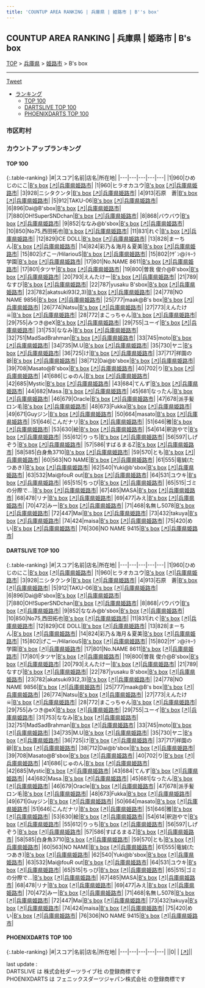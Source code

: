```yaml
---
title: 'COUNTUP AREA RANKING | 兵庫県 | 姫路市 | B''s box'
---
```

## COUNTUP AREA RANKING | 兵庫県 | 姫路市 | B's box

[TOP](/darts/rank/) > [兵庫県](/darts/rank/兵庫県/) > [姫路市](/darts/rank/兵庫県/姫路市/) > B's box

___

<a href="https://twitter.com/share?ref_src=twsrc%5Etfw" data-text="COUNTUP AREA RANKING | 兵庫県姫路市B's box" class="twitter-share-button" data-hashtags="DARTSLIVE,PHOENIXDARTS,darts,ダーツ" data-show-count="false">Tweet</a>

* [ランキング](#カウントアップランキング)
    * [TOP 100](#top-100)
    * [DARTSLIVE TOP 100](#dartslive-top-100)
    * [PHOENIXDARTS TOP 100](#phoenixdarts-top-100)

### 市区町村

<ul>

</ul>

### カウントアップランキング

#### TOP 100



{:.table-ranking}
|#|スコア|名前|店名|所在地|
|---|---|---|---|---|
|1|960|<span class="rank-name-dl">ひめじのにこ</span>|<a href="/darts/rank/shops/573b15bb5d81a547fec1ae84bb28bd87.html">B's box</a> <a href="https://search.dartslive.com/jp/shop/573b15bb5d81a547fec1ae84bb28bd87">[↗]</a>|<a href="/darts/rank/兵庫県/姫路市">兵庫県姫路市</a>|
|1|960|<span class="rank-name-dl">ヒラオカユウ</span>|<a href="/darts/rank/shops/573b15bb5d81a547fec1ae84bb28bd87.html">B's box</a> <a href="https://search.dartslive.com/jp/shop/573b15bb5d81a547fec1ae84bb28bd87">[↗]</a>|<a href="/darts/rank/兵庫県/姫路市">兵庫県姫路市</a>|
|3|928|<span class="rank-name-dl">ニシタクンタ</span>|<a href="/darts/rank/shops/573b15bb5d81a547fec1ae84bb28bd87.html">B's box</a> <a href="https://search.dartslive.com/jp/shop/573b15bb5d81a547fec1ae84bb28bd87">[↗]</a>|<a href="/darts/rank/兵庫県/姫路市">兵庫県姫路市</a>|
|4|913|<span class="rank-name-dl">石原　蒼</span>|<a href="/darts/rank/shops/573b15bb5d81a547fec1ae84bb28bd87.html">B's box</a> <a href="https://search.dartslive.com/jp/shop/573b15bb5d81a547fec1ae84bb28bd87">[↗]</a>|<a href="/darts/rank/兵庫県/姫路市">兵庫県姫路市</a>|
|5|912|<span class="rank-name-dl">TAKU-06</span>|<a href="/darts/rank/shops/573b15bb5d81a547fec1ae84bb28bd87.html">B's box</a> <a href="https://search.dartslive.com/jp/shop/573b15bb5d81a547fec1ae84bb28bd87">[↗]</a>|<a href="/darts/rank/兵庫県/姫路市">兵庫県姫路市</a>|
|6|896|<span class="rank-name-dl">Dai@B&#x27;sbox</span>|<a href="/darts/rank/shops/573b15bb5d81a547fec1ae84bb28bd87.html">B's box</a> <a href="https://search.dartslive.com/jp/shop/573b15bb5d81a547fec1ae84bb28bd87">[↗]</a>|<a href="/darts/rank/兵庫県/姫路市">兵庫県姫路市</a>|
|7|880|<span class="rank-name-dl">OH!SuperSNDchan</span>|<a href="/darts/rank/shops/573b15bb5d81a547fec1ae84bb28bd87.html">B's box</a> <a href="https://search.dartslive.com/jp/shop/573b15bb5d81a547fec1ae84bb28bd87">[↗]</a>|<a href="/darts/rank/兵庫県/姫路市">兵庫県姫路市</a>|
|8|868|<span class="rank-name-dl">バウバウ</span>|<a href="/darts/rank/shops/573b15bb5d81a547fec1ae84bb28bd87.html">B's box</a> <a href="https://search.dartslive.com/jp/shop/573b15bb5d81a547fec1ae84bb28bd87">[↗]</a>|<a href="/darts/rank/兵庫県/姫路市">兵庫県姫路市</a>|
|9|852|<span class="rank-name-dl">ななみ@b&#x27;sbox</span>|<a href="/darts/rank/shops/573b15bb5d81a547fec1ae84bb28bd87.html">B's box</a> <a href="https://search.dartslive.com/jp/shop/573b15bb5d81a547fec1ae84bb28bd87">[↗]</a>|<a href="/darts/rank/兵庫県/姫路市">兵庫県姫路市</a>|
|10|850|<span class="rank-name-dl">No75,西田拓也</span>|<a href="/darts/rank/shops/573b15bb5d81a547fec1ae84bb28bd87.html">B's box</a> <a href="https://search.dartslive.com/jp/shop/573b15bb5d81a547fec1ae84bb28bd87">[↗]</a>|<a href="/darts/rank/兵庫県/姫路市">兵庫県姫路市</a>|
|11|831|<span class="rank-name-dl">れぐ</span>|<a href="/darts/rank/shops/573b15bb5d81a547fec1ae84bb28bd87.html">B's box</a> <a href="https://search.dartslive.com/jp/shop/573b15bb5d81a547fec1ae84bb28bd87">[↗]</a>|<a href="/darts/rank/兵庫県/姫路市">兵庫県姫路市</a>|
|12|829|<span class="rank-name-dl">ICE DOLL</span>|<a href="/darts/rank/shops/573b15bb5d81a547fec1ae84bb28bd87.html">B's box</a> <a href="https://search.dartslive.com/jp/shop/573b15bb5d81a547fec1ae84bb28bd87">[↗]</a>|<a href="/darts/rank/兵庫県/姫路市">兵庫県姫路市</a>|
|13|828|<span class="rank-name-dl">まーちん</span>|<a href="/darts/rank/shops/573b15bb5d81a547fec1ae84bb28bd87.html">B's box</a> <a href="https://search.dartslive.com/jp/shop/573b15bb5d81a547fec1ae84bb28bd87">[↗]</a>|<a href="/darts/rank/兵庫県/姫路市">兵庫県姫路市</a>|
|14|824|<span class="rank-name-dl">彩乃＆海月＆夏美</span>|<a href="/darts/rank/shops/573b15bb5d81a547fec1ae84bb28bd87.html">B's box</a> <a href="https://search.dartslive.com/jp/shop/573b15bb5d81a547fec1ae84bb28bd87">[↗]</a>|<a href="/darts/rank/兵庫県/姫路市">兵庫県姫路市</a>|
|15|802|<span class="rank-name-dl">げこー/HilariouS</span>|<a href="/darts/rank/shops/573b15bb5d81a547fec1ae84bb28bd87.html">B's box</a> <a href="https://search.dartslive.com/jp/shop/573b15bb5d81a547fec1ae84bb28bd87">[↗]</a>|<a href="/darts/rank/兵庫県/姫路市">兵庫県姫路市</a>|
|15|802|<span class="rank-name-dl">ｸｻﾞﾝ@ﾃｷｰﾗ学園</span>|<a href="/darts/rank/shops/573b15bb5d81a547fec1ae84bb28bd87.html">B's box</a> <a href="https://search.dartslive.com/jp/shop/573b15bb5d81a547fec1ae84bb28bd87">[↗]</a>|<a href="/darts/rank/兵庫県/姫路市">兵庫県姫路市</a>|
|17|801|<span class="rank-name-dl">No.NAME 8611</span>|<a href="/darts/rank/shops/573b15bb5d81a547fec1ae84bb28bd87.html">B's box</a> <a href="https://search.dartslive.com/jp/shop/573b15bb5d81a547fec1ae84bb28bd87">[↗]</a>|<a href="/darts/rank/兵庫県/姫路市">兵庫県姫路市</a>|
|17|801|<span class="rank-name-dl">タツヤ</span>|<a href="/darts/rank/shops/573b15bb5d81a547fec1ae84bb28bd87.html">B's box</a> <a href="https://search.dartslive.com/jp/shop/573b15bb5d81a547fec1ae84bb28bd87">[↗]</a>|<a href="/darts/rank/兵庫県/姫路市">兵庫県姫路市</a>|
|19|800|<span class="rank-name-dl">曽我 俊介@B&#x27;sbox</span>|<a href="/darts/rank/shops/573b15bb5d81a547fec1ae84bb28bd87.html">B's box</a> <a href="https://search.dartslive.com/jp/shop/573b15bb5d81a547fec1ae84bb28bd87">[↗]</a>|<a href="/darts/rank/兵庫県/姫路市">兵庫県姫路市</a>|
|20|793|<span class="rank-name-dl">えんたけー</span>|<a href="/darts/rank/shops/573b15bb5d81a547fec1ae84bb28bd87.html">B's box</a> <a href="https://search.dartslive.com/jp/shop/573b15bb5d81a547fec1ae84bb28bd87">[↗]</a>|<a href="/darts/rank/兵庫県/姫路市">兵庫県姫路市</a>|
|21|789|<span class="rank-name-dl">なすび</span>|<a href="/darts/rank/shops/573b15bb5d81a547fec1ae84bb28bd87.html">B's box</a> <a href="https://search.dartslive.com/jp/shop/573b15bb5d81a547fec1ae84bb28bd87">[↗]</a>|<a href="/darts/rank/兵庫県/姫路市">兵庫県姫路市</a>|
|22|787|<span class="rank-name-dl">yusaku B&#x27;sbox</span>|<a href="/darts/rank/shops/573b15bb5d81a547fec1ae84bb28bd87.html">B's box</a> <a href="https://search.dartslive.com/jp/shop/573b15bb5d81a547fec1ae84bb28bd87">[↗]</a>|<a href="/darts/rank/兵庫県/姫路市">兵庫県姫路市</a>|
|23|782|<span class="rank-name-dl">akatsuki93(2,3)</span>|<a href="/darts/rank/shops/573b15bb5d81a547fec1ae84bb28bd87.html">B's box</a> <a href="https://search.dartslive.com/jp/shop/573b15bb5d81a547fec1ae84bb28bd87">[↗]</a>|<a href="/darts/rank/兵庫県/姫路市">兵庫県姫路市</a>|
|24|778|<span class="rank-name-dl">NO NAME 9856</span>|<a href="/darts/rank/shops/573b15bb5d81a547fec1ae84bb28bd87.html">B's box</a> <a href="https://search.dartslive.com/jp/shop/573b15bb5d81a547fec1ae84bb28bd87">[↗]</a>|<a href="/darts/rank/兵庫県/姫路市">兵庫県姫路市</a>|
|25|777|<span class="rank-name-dl">maak@B&#x27;s box</span>|<a href="/darts/rank/shops/573b15bb5d81a547fec1ae84bb28bd87.html">B's box</a> <a href="https://search.dartslive.com/jp/shop/573b15bb5d81a547fec1ae84bb28bd87">[↗]</a>|<a href="/darts/rank/兵庫県/姫路市">兵庫県姫路市</a>|
|26|774|<span class="rank-name-dl">Natsu</span>|<a href="/darts/rank/shops/573b15bb5d81a547fec1ae84bb28bd87.html">B's box</a> <a href="https://search.dartslive.com/jp/shop/573b15bb5d81a547fec1ae84bb28bd87">[↗]</a>|<a href="/darts/rank/兵庫県/姫路市">兵庫県姫路市</a>|
|27|773|<span class="rank-name-dl">えんたけ☠</span>|<a href="/darts/rank/shops/573b15bb5d81a547fec1ae84bb28bd87.html">B's box</a> <a href="https://search.dartslive.com/jp/shop/573b15bb5d81a547fec1ae84bb28bd87">[↗]</a>|<a href="/darts/rank/兵庫県/姫路市">兵庫県姫路市</a>|
|28|772|<span class="rank-name-dl">まこっちゃん</span>|<a href="/darts/rank/shops/573b15bb5d81a547fec1ae84bb28bd87.html">B's box</a> <a href="https://search.dartslive.com/jp/shop/573b15bb5d81a547fec1ae84bb28bd87">[↗]</a>|<a href="/darts/rank/兵庫県/姫路市">兵庫県姫路市</a>|
|29|755|<span class="rank-name-dl">みつき@eX</span>|<a href="/darts/rank/shops/573b15bb5d81a547fec1ae84bb28bd87.html">B's box</a> <a href="https://search.dartslive.com/jp/shop/573b15bb5d81a547fec1ae84bb28bd87">[↗]</a>|<a href="/darts/rank/兵庫県/姫路市">兵庫県姫路市</a>|
|29|755|<span class="rank-name-dl">ユーイ</span>|<a href="/darts/rank/shops/573b15bb5d81a547fec1ae84bb28bd87.html">B's box</a> <a href="https://search.dartslive.com/jp/shop/573b15bb5d81a547fec1ae84bb28bd87">[↗]</a>|<a href="/darts/rank/兵庫県/姫路市">兵庫県姫路市</a>|
|31|753|<span class="rank-name-dl">ななみ</span>|<a href="/darts/rank/shops/573b15bb5d81a547fec1ae84bb28bd87.html">B's box</a> <a href="https://search.dartslive.com/jp/shop/573b15bb5d81a547fec1ae84bb28bd87">[↗]</a>|<a href="/darts/rank/兵庫県/姫路市">兵庫県姫路市</a>|
|32|751|<span class="rank-name-dl">MadSadBrahman</span>|<a href="/darts/rank/shops/573b15bb5d81a547fec1ae84bb28bd87.html">B's box</a> <a href="https://search.dartslive.com/jp/shop/573b15bb5d81a547fec1ae84bb28bd87">[↗]</a>|<a href="/darts/rank/兵庫県/姫路市">兵庫県姫路市</a>|
|33|745|<span class="rank-name-dl">moto</span>|<a href="/darts/rank/shops/573b15bb5d81a547fec1ae84bb28bd87.html">B's box</a> <a href="https://search.dartslive.com/jp/shop/573b15bb5d81a547fec1ae84bb28bd87">[↗]</a>|<a href="/darts/rank/兵庫県/姫路市">兵庫県姫路市</a>|
|34|735|<span class="rank-name-dl">M.U</span>|<a href="/darts/rank/shops/573b15bb5d81a547fec1ae84bb28bd87.html">B's box</a> <a href="https://search.dartslive.com/jp/shop/573b15bb5d81a547fec1ae84bb28bd87">[↗]</a>|<a href="/darts/rank/兵庫県/姫路市">兵庫県姫路市</a>|
|35|730|<span class="rank-name-dl">ヤニ</span>|<a href="/darts/rank/shops/573b15bb5d81a547fec1ae84bb28bd87.html">B's box</a> <a href="https://search.dartslive.com/jp/shop/573b15bb5d81a547fec1ae84bb28bd87">[↗]</a>|<a href="/darts/rank/兵庫県/姫路市">兵庫県姫路市</a>|
|36|725|<span class="rank-name-dl">け</span>|<a href="/darts/rank/shops/573b15bb5d81a547fec1ae84bb28bd87.html">B's box</a> <a href="https://search.dartslive.com/jp/shop/573b15bb5d81a547fec1ae84bb28bd87">[↗]</a>|<a href="/darts/rank/兵庫県/姫路市">兵庫県姫路市</a>|
|37|717|<span class="rank-name-dl">祥園の爺</span>|<a href="/darts/rank/shops/573b15bb5d81a547fec1ae84bb28bd87.html">B's box</a> <a href="https://search.dartslive.com/jp/shop/573b15bb5d81a547fec1ae84bb28bd87">[↗]</a>|<a href="/darts/rank/兵庫県/姫路市">兵庫県姫路市</a>|
|38|712|<span class="rank-name-dl">Dai@b&#x27;sbox</span>|<a href="/darts/rank/shops/573b15bb5d81a547fec1ae84bb28bd87.html">B's box</a> <a href="https://search.dartslive.com/jp/shop/573b15bb5d81a547fec1ae84bb28bd87">[↗]</a>|<a href="/darts/rank/兵庫県/姫路市">兵庫県姫路市</a>|
|39|708|<span class="rank-name-dl">Masato@B&#x27;sbox</span>|<a href="/darts/rank/shops/573b15bb5d81a547fec1ae84bb28bd87.html">B's box</a> <a href="https://search.dartslive.com/jp/shop/573b15bb5d81a547fec1ae84bb28bd87">[↗]</a>|<a href="/darts/rank/兵庫県/姫路市">兵庫県姫路市</a>|
|40|702|<span class="rank-name-dl">り</span>|<a href="/darts/rank/shops/573b15bb5d81a547fec1ae84bb28bd87.html">B's box</a> <a href="https://search.dartslive.com/jp/shop/573b15bb5d81a547fec1ae84bb28bd87">[↗]</a>|<a href="/darts/rank/兵庫県/姫路市">兵庫県姫路市</a>|
|41|686|<span class="rank-name-dl">じゅのん</span>|<a href="/darts/rank/shops/573b15bb5d81a547fec1ae84bb28bd87.html">B's box</a> <a href="https://search.dartslive.com/jp/shop/573b15bb5d81a547fec1ae84bb28bd87">[↗]</a>|<a href="/darts/rank/兵庫県/姫路市">兵庫県姫路市</a>|
|42|685|<span class="rank-name-dl">Mystic</span>|<a href="/darts/rank/shops/573b15bb5d81a547fec1ae84bb28bd87.html">B's box</a> <a href="https://search.dartslive.com/jp/shop/573b15bb5d81a547fec1ae84bb28bd87">[↗]</a>|<a href="/darts/rank/兵庫県/姫路市">兵庫県姫路市</a>|
|43|684|<span class="rank-name-dl">てんず</span>|<a href="/darts/rank/shops/573b15bb5d81a547fec1ae84bb28bd87.html">B's box</a> <a href="https://search.dartslive.com/jp/shop/573b15bb5d81a547fec1ae84bb28bd87">[↗]</a>|<a href="/darts/rank/兵庫県/姫路市">兵庫県姫路市</a>|
|44|682|<span class="rank-name-dl">Masa.</span>|<a href="/darts/rank/shops/573b15bb5d81a547fec1ae84bb28bd87.html">B's box</a> <a href="https://search.dartslive.com/jp/shop/573b15bb5d81a547fec1ae84bb28bd87">[↗]</a>|<a href="/darts/rank/兵庫県/姫路市">兵庫県姫路市</a>|
|45|681|<span class="rank-name-dl">なったん</span>|<a href="/darts/rank/shops/573b15bb5d81a547fec1ae84bb28bd87.html">B's box</a> <a href="https://search.dartslive.com/jp/shop/573b15bb5d81a547fec1ae84bb28bd87">[↗]</a>|<a href="/darts/rank/兵庫県/姫路市">兵庫県姫路市</a>|
|46|679|<span class="rank-name-dl">Oracle</span>|<a href="/darts/rank/shops/573b15bb5d81a547fec1ae84bb28bd87.html">B's box</a> <a href="https://search.dartslive.com/jp/shop/573b15bb5d81a547fec1ae84bb28bd87">[↗]</a>|<a href="/darts/rank/兵庫県/姫路市">兵庫県姫路市</a>|
|47|678|<span class="rank-name-dl">派手髪ロン毛</span>|<a href="/darts/rank/shops/573b15bb5d81a547fec1ae84bb28bd87.html">B's box</a> <a href="https://search.dartslive.com/jp/shop/573b15bb5d81a547fec1ae84bb28bd87">[↗]</a>|<a href="/darts/rank/兵庫県/姫路市">兵庫県姫路市</a>|
|48|673|<span class="rank-name-dl">Fukka</span>|<a href="/darts/rank/shops/573b15bb5d81a547fec1ae84bb28bd87.html">B's box</a> <a href="https://search.dartslive.com/jp/shop/573b15bb5d81a547fec1ae84bb28bd87">[↗]</a>|<a href="/darts/rank/兵庫県/姫路市">兵庫県姫路市</a>|
|49|671|<span class="rank-name-dl">Guyジン</span>|<a href="/darts/rank/shops/573b15bb5d81a547fec1ae84bb28bd87.html">B's box</a> <a href="https://search.dartslive.com/jp/shop/573b15bb5d81a547fec1ae84bb28bd87">[↗]</a>|<a href="/darts/rank/兵庫県/姫路市">兵庫県姫路市</a>|
|50|664|<span class="rank-name-dl">masato</span>|<a href="/darts/rank/shops/573b15bb5d81a547fec1ae84bb28bd87.html">B's box</a> <a href="https://search.dartslive.com/jp/shop/573b15bb5d81a547fec1ae84bb28bd87">[↗]</a>|<a href="/darts/rank/兵庫県/姫路市">兵庫県姫路市</a>|
|51|646|<span class="rank-name-dl">こんだナリ</span>|<a href="/darts/rank/shops/573b15bb5d81a547fec1ae84bb28bd87.html">B's box</a> <a href="https://search.dartslive.com/jp/shop/573b15bb5d81a547fec1ae84bb28bd87">[↗]</a>|<a href="/darts/rank/兵庫県/姫路市">兵庫県姫路市</a>|
|51|646|<span class="rank-name-dl">雅</span>|<a href="/darts/rank/shops/573b15bb5d81a547fec1ae84bb28bd87.html">B's box</a> <a href="https://search.dartslive.com/jp/shop/573b15bb5d81a547fec1ae84bb28bd87">[↗]</a>|<a href="/darts/rank/兵庫県/姫路市">兵庫県姫路市</a>|
|53|630|<span class="rank-name-dl">絵</span>|<a href="/darts/rank/shops/573b15bb5d81a547fec1ae84bb28bd87.html">B's box</a> <a href="https://search.dartslive.com/jp/shop/573b15bb5d81a547fec1ae84bb28bd87">[↗]</a>|<a href="/darts/rank/兵庫県/姫路市">兵庫県姫路市</a>|
|54|614|<span class="rank-name-dl">釈迦やで</span>|<a href="/darts/rank/shops/573b15bb5d81a547fec1ae84bb28bd87.html">B's box</a> <a href="https://search.dartslive.com/jp/shop/573b15bb5d81a547fec1ae84bb28bd87">[↗]</a>|<a href="/darts/rank/兵庫県/姫路市">兵庫県姫路市</a>|
|55|612|<span class="rank-name-dl">りっち</span>|<a href="/darts/rank/shops/573b15bb5d81a547fec1ae84bb28bd87.html">B's box</a> <a href="https://search.dartslive.com/jp/shop/573b15bb5d81a547fec1ae84bb28bd87">[↗]</a>|<a href="/darts/rank/兵庫県/姫路市">兵庫県姫路市</a>|
|56|597|<span class="rank-name-dl">しげぞう</span>|<a href="/darts/rank/shops/573b15bb5d81a547fec1ae84bb28bd87.html">B's box</a> <a href="https://search.dartslive.com/jp/shop/573b15bb5d81a547fec1ae84bb28bd87">[↗]</a>|<a href="/darts/rank/兵庫県/姫路市">兵庫県姫路市</a>|
|57|586|<span class="rank-name-dl">すばるまるZ</span>|<a href="/darts/rank/shops/573b15bb5d81a547fec1ae84bb28bd87.html">B's box</a> <a href="https://search.dartslive.com/jp/shop/573b15bb5d81a547fec1ae84bb28bd87">[↗]</a>|<a href="/darts/rank/兵庫県/姫路市">兵庫県姫路市</a>|
|58|585|<span class="rank-name-dl">白身魚3710</span>|<a href="/darts/rank/shops/573b15bb5d81a547fec1ae84bb28bd87.html">B's box</a> <a href="https://search.dartslive.com/jp/shop/573b15bb5d81a547fec1ae84bb28bd87">[↗]</a>|<a href="/darts/rank/兵庫県/姫路市">兵庫県姫路市</a>|
|59|570|<span class="rank-name-dl">とも</span>|<a href="/darts/rank/shops/573b15bb5d81a547fec1ae84bb28bd87.html">B's box</a> <a href="https://search.dartslive.com/jp/shop/573b15bb5d81a547fec1ae84bb28bd87">[↗]</a>|<a href="/darts/rank/兵庫県/姫路市">兵庫県姫路市</a>|
|60|563|<span class="rank-name-dl">NO NAME</span>|<a href="/darts/rank/shops/573b15bb5d81a547fec1ae84bb28bd87.html">B's box</a> <a href="https://search.dartslive.com/jp/shop/573b15bb5d81a547fec1ae84bb28bd87">[↗]</a>|<a href="/darts/rank/兵庫県/姫路市">兵庫県姫路市</a>|
|61|555|<span class="rank-name-dl">竜誠(たつあき)</span>|<a href="/darts/rank/shops/573b15bb5d81a547fec1ae84bb28bd87.html">B's box</a> <a href="https://search.dartslive.com/jp/shop/573b15bb5d81a547fec1ae84bb28bd87">[↗]</a>|<a href="/darts/rank/兵庫県/姫路市">兵庫県姫路市</a>|
|62|540|<span class="rank-name-dl">Yuki@b&#x27;sbox</span>|<a href="/darts/rank/shops/573b15bb5d81a547fec1ae84bb28bd87.html">B's box</a> <a href="https://search.dartslive.com/jp/shop/573b15bb5d81a547fec1ae84bb28bd87">[↗]</a>|<a href="/darts/rank/兵庫県/姫路市">兵庫県姫路市</a>|
|63|532|<span class="rank-name-dl">Mai@fouR out</span>|<a href="/darts/rank/shops/573b15bb5d81a547fec1ae84bb28bd87.html">B's box</a> <a href="https://search.dartslive.com/jp/shop/573b15bb5d81a547fec1ae84bb28bd87">[↗]</a>|<a href="/darts/rank/兵庫県/姫路市">兵庫県姫路市</a>|
|64|531|<span class="rank-name-dl">ユウキ</span>|<a href="/darts/rank/shops/573b15bb5d81a547fec1ae84bb28bd87.html">B's box</a> <a href="https://search.dartslive.com/jp/shop/573b15bb5d81a547fec1ae84bb28bd87">[↗]</a>|<a href="/darts/rank/兵庫県/姫路市">兵庫県姫路市</a>|
|65|515|<span class="rank-name-dl">ちっぴ</span>|<a href="/darts/rank/shops/573b15bb5d81a547fec1ae84bb28bd87.html">B's box</a> <a href="https://search.dartslive.com/jp/shop/573b15bb5d81a547fec1ae84bb28bd87">[↗]</a>|<a href="/darts/rank/兵庫県/姫路市">兵庫県姫路市</a>|
|65|515|<span class="rank-name-dl">ゴミの分際で...</span>|<a href="/darts/rank/shops/573b15bb5d81a547fec1ae84bb28bd87.html">B's box</a> <a href="https://search.dartslive.com/jp/shop/573b15bb5d81a547fec1ae84bb28bd87">[↗]</a>|<a href="/darts/rank/兵庫県/姫路市">兵庫県姫路市</a>|
|67|485|<span class="rank-name-dl">MASA</span>|<a href="/darts/rank/shops/573b15bb5d81a547fec1ae84bb28bd87.html">B's box</a> <a href="https://search.dartslive.com/jp/shop/573b15bb5d81a547fec1ae84bb28bd87">[↗]</a>|<a href="/darts/rank/兵庫県/姫路市">兵庫県姫路市</a>|
|68|478|<span class="rank-name-dl">リナ</span>|<a href="/darts/rank/shops/573b15bb5d81a547fec1ae84bb28bd87.html">B's box</a> <a href="https://search.dartslive.com/jp/shop/573b15bb5d81a547fec1ae84bb28bd87">[↗]</a>|<a href="/darts/rank/兵庫県/姫路市">兵庫県姫路市</a>|
|69|477|<span class="rank-name-dl">みえ</span>|<a href="/darts/rank/shops/573b15bb5d81a547fec1ae84bb28bd87.html">B's box</a> <a href="https://search.dartslive.com/jp/shop/573b15bb5d81a547fec1ae84bb28bd87">[↗]</a>|<a href="/darts/rank/兵庫県/姫路市">兵庫県姫路市</a>|
|70|472|<span class="rank-name-dl">みー</span>|<a href="/darts/rank/shops/573b15bb5d81a547fec1ae84bb28bd87.html">B's box</a> <a href="https://search.dartslive.com/jp/shop/573b15bb5d81a547fec1ae84bb28bd87">[↗]</a>|<a href="/darts/rank/兵庫県/姫路市">兵庫県姫路市</a>|
|71|468|<span class="rank-name-dl">名無し5078</span>|<a href="/darts/rank/shops/573b15bb5d81a547fec1ae84bb28bd87.html">B's box</a> <a href="https://search.dartslive.com/jp/shop/573b15bb5d81a547fec1ae84bb28bd87">[↗]</a>|<a href="/darts/rank/兵庫県/姫路市">兵庫県姫路市</a>|
|72|447|<span class="rank-name-dl">Mai</span>|<a href="/darts/rank/shops/573b15bb5d81a547fec1ae84bb28bd87.html">B's box</a> <a href="https://search.dartslive.com/jp/shop/573b15bb5d81a547fec1ae84bb28bd87">[↗]</a>|<a href="/darts/rank/兵庫県/姫路市">兵庫県姫路市</a>|
|73|432|<span class="rank-name-dl">takuya</span>|<a href="/darts/rank/shops/573b15bb5d81a547fec1ae84bb28bd87.html">B's box</a> <a href="https://search.dartslive.com/jp/shop/573b15bb5d81a547fec1ae84bb28bd87">[↗]</a>|<a href="/darts/rank/兵庫県/姫路市">兵庫県姫路市</a>|
|74|424|<span class="rank-name-dl">maisa</span>|<a href="/darts/rank/shops/573b15bb5d81a547fec1ae84bb28bd87.html">B's box</a> <a href="https://search.dartslive.com/jp/shop/573b15bb5d81a547fec1ae84bb28bd87">[↗]</a>|<a href="/darts/rank/兵庫県/姫路市">兵庫県姫路市</a>|
|75|420|<span class="rank-name-dl">めい</span>|<a href="/darts/rank/shops/573b15bb5d81a547fec1ae84bb28bd87.html">B's box</a> <a href="https://search.dartslive.com/jp/shop/573b15bb5d81a547fec1ae84bb28bd87">[↗]</a>|<a href="/darts/rank/兵庫県/姫路市">兵庫県姫路市</a>|
|76|306|<span class="rank-name-dl">NO NAME 9415</span>|<a href="/darts/rank/shops/573b15bb5d81a547fec1ae84bb28bd87.html">B's box</a> <a href="https://search.dartslive.com/jp/shop/573b15bb5d81a547fec1ae84bb28bd87">[↗]</a>|<a href="/darts/rank/兵庫県/姫路市">兵庫県姫路市</a>|


#### DARTSLIVE TOP 100



{:.table-ranking}
|#|スコア|名前|店名|所在地|
|---|---|---|---|---|
|1|960|<span class="rank-name-dl">ひめじのにこ</span>|<a href="/darts/rank/shops/573b15bb5d81a547fec1ae84bb28bd87.html">B's box</a> <a href="https://search.dartslive.com/jp/shop/573b15bb5d81a547fec1ae84bb28bd87">[↗]</a>|<a href="/darts/rank/兵庫県/姫路市">兵庫県姫路市</a>|
|1|960|<span class="rank-name-dl">ヒラオカユウ</span>|<a href="/darts/rank/shops/573b15bb5d81a547fec1ae84bb28bd87.html">B's box</a> <a href="https://search.dartslive.com/jp/shop/573b15bb5d81a547fec1ae84bb28bd87">[↗]</a>|<a href="/darts/rank/兵庫県/姫路市">兵庫県姫路市</a>|
|3|928|<span class="rank-name-dl">ニシタクンタ</span>|<a href="/darts/rank/shops/573b15bb5d81a547fec1ae84bb28bd87.html">B's box</a> <a href="https://search.dartslive.com/jp/shop/573b15bb5d81a547fec1ae84bb28bd87">[↗]</a>|<a href="/darts/rank/兵庫県/姫路市">兵庫県姫路市</a>|
|4|913|<span class="rank-name-dl">石原　蒼</span>|<a href="/darts/rank/shops/573b15bb5d81a547fec1ae84bb28bd87.html">B's box</a> <a href="https://search.dartslive.com/jp/shop/573b15bb5d81a547fec1ae84bb28bd87">[↗]</a>|<a href="/darts/rank/兵庫県/姫路市">兵庫県姫路市</a>|
|5|912|<span class="rank-name-dl">TAKU-06</span>|<a href="/darts/rank/shops/573b15bb5d81a547fec1ae84bb28bd87.html">B's box</a> <a href="https://search.dartslive.com/jp/shop/573b15bb5d81a547fec1ae84bb28bd87">[↗]</a>|<a href="/darts/rank/兵庫県/姫路市">兵庫県姫路市</a>|
|6|896|<span class="rank-name-dl">Dai@B&#x27;sbox</span>|<a href="/darts/rank/shops/573b15bb5d81a547fec1ae84bb28bd87.html">B's box</a> <a href="https://search.dartslive.com/jp/shop/573b15bb5d81a547fec1ae84bb28bd87">[↗]</a>|<a href="/darts/rank/兵庫県/姫路市">兵庫県姫路市</a>|
|7|880|<span class="rank-name-dl">OH!SuperSNDchan</span>|<a href="/darts/rank/shops/573b15bb5d81a547fec1ae84bb28bd87.html">B's box</a> <a href="https://search.dartslive.com/jp/shop/573b15bb5d81a547fec1ae84bb28bd87">[↗]</a>|<a href="/darts/rank/兵庫県/姫路市">兵庫県姫路市</a>|
|8|868|<span class="rank-name-dl">バウバウ</span>|<a href="/darts/rank/shops/573b15bb5d81a547fec1ae84bb28bd87.html">B's box</a> <a href="https://search.dartslive.com/jp/shop/573b15bb5d81a547fec1ae84bb28bd87">[↗]</a>|<a href="/darts/rank/兵庫県/姫路市">兵庫県姫路市</a>|
|9|852|<span class="rank-name-dl">ななみ@b&#x27;sbox</span>|<a href="/darts/rank/shops/573b15bb5d81a547fec1ae84bb28bd87.html">B's box</a> <a href="https://search.dartslive.com/jp/shop/573b15bb5d81a547fec1ae84bb28bd87">[↗]</a>|<a href="/darts/rank/兵庫県/姫路市">兵庫県姫路市</a>|
|10|850|<span class="rank-name-dl">No75,西田拓也</span>|<a href="/darts/rank/shops/573b15bb5d81a547fec1ae84bb28bd87.html">B's box</a> <a href="https://search.dartslive.com/jp/shop/573b15bb5d81a547fec1ae84bb28bd87">[↗]</a>|<a href="/darts/rank/兵庫県/姫路市">兵庫県姫路市</a>|
|11|831|<span class="rank-name-dl">れぐ</span>|<a href="/darts/rank/shops/573b15bb5d81a547fec1ae84bb28bd87.html">B's box</a> <a href="https://search.dartslive.com/jp/shop/573b15bb5d81a547fec1ae84bb28bd87">[↗]</a>|<a href="/darts/rank/兵庫県/姫路市">兵庫県姫路市</a>|
|12|829|<span class="rank-name-dl">ICE DOLL</span>|<a href="/darts/rank/shops/573b15bb5d81a547fec1ae84bb28bd87.html">B's box</a> <a href="https://search.dartslive.com/jp/shop/573b15bb5d81a547fec1ae84bb28bd87">[↗]</a>|<a href="/darts/rank/兵庫県/姫路市">兵庫県姫路市</a>|
|13|828|<span class="rank-name-dl">まーちん</span>|<a href="/darts/rank/shops/573b15bb5d81a547fec1ae84bb28bd87.html">B's box</a> <a href="https://search.dartslive.com/jp/shop/573b15bb5d81a547fec1ae84bb28bd87">[↗]</a>|<a href="/darts/rank/兵庫県/姫路市">兵庫県姫路市</a>|
|14|824|<span class="rank-name-dl">彩乃＆海月＆夏美</span>|<a href="/darts/rank/shops/573b15bb5d81a547fec1ae84bb28bd87.html">B's box</a> <a href="https://search.dartslive.com/jp/shop/573b15bb5d81a547fec1ae84bb28bd87">[↗]</a>|<a href="/darts/rank/兵庫県/姫路市">兵庫県姫路市</a>|
|15|802|<span class="rank-name-dl">げこー/HilariouS</span>|<a href="/darts/rank/shops/573b15bb5d81a547fec1ae84bb28bd87.html">B's box</a> <a href="https://search.dartslive.com/jp/shop/573b15bb5d81a547fec1ae84bb28bd87">[↗]</a>|<a href="/darts/rank/兵庫県/姫路市">兵庫県姫路市</a>|
|15|802|<span class="rank-name-dl">ｸｻﾞﾝ@ﾃｷｰﾗ学園</span>|<a href="/darts/rank/shops/573b15bb5d81a547fec1ae84bb28bd87.html">B's box</a> <a href="https://search.dartslive.com/jp/shop/573b15bb5d81a547fec1ae84bb28bd87">[↗]</a>|<a href="/darts/rank/兵庫県/姫路市">兵庫県姫路市</a>|
|17|801|<span class="rank-name-dl">No.NAME 8611</span>|<a href="/darts/rank/shops/573b15bb5d81a547fec1ae84bb28bd87.html">B's box</a> <a href="https://search.dartslive.com/jp/shop/573b15bb5d81a547fec1ae84bb28bd87">[↗]</a>|<a href="/darts/rank/兵庫県/姫路市">兵庫県姫路市</a>|
|17|801|<span class="rank-name-dl">タツヤ</span>|<a href="/darts/rank/shops/573b15bb5d81a547fec1ae84bb28bd87.html">B's box</a> <a href="https://search.dartslive.com/jp/shop/573b15bb5d81a547fec1ae84bb28bd87">[↗]</a>|<a href="/darts/rank/兵庫県/姫路市">兵庫県姫路市</a>|
|19|800|<span class="rank-name-dl">曽我 俊介@B&#x27;sbox</span>|<a href="/darts/rank/shops/573b15bb5d81a547fec1ae84bb28bd87.html">B's box</a> <a href="https://search.dartslive.com/jp/shop/573b15bb5d81a547fec1ae84bb28bd87">[↗]</a>|<a href="/darts/rank/兵庫県/姫路市">兵庫県姫路市</a>|
|20|793|<span class="rank-name-dl">えんたけー</span>|<a href="/darts/rank/shops/573b15bb5d81a547fec1ae84bb28bd87.html">B's box</a> <a href="https://search.dartslive.com/jp/shop/573b15bb5d81a547fec1ae84bb28bd87">[↗]</a>|<a href="/darts/rank/兵庫県/姫路市">兵庫県姫路市</a>|
|21|789|<span class="rank-name-dl">なすび</span>|<a href="/darts/rank/shops/573b15bb5d81a547fec1ae84bb28bd87.html">B's box</a> <a href="https://search.dartslive.com/jp/shop/573b15bb5d81a547fec1ae84bb28bd87">[↗]</a>|<a href="/darts/rank/兵庫県/姫路市">兵庫県姫路市</a>|
|22|787|<span class="rank-name-dl">yusaku B&#x27;sbox</span>|<a href="/darts/rank/shops/573b15bb5d81a547fec1ae84bb28bd87.html">B's box</a> <a href="https://search.dartslive.com/jp/shop/573b15bb5d81a547fec1ae84bb28bd87">[↗]</a>|<a href="/darts/rank/兵庫県/姫路市">兵庫県姫路市</a>|
|23|782|<span class="rank-name-dl">akatsuki93(2,3)</span>|<a href="/darts/rank/shops/573b15bb5d81a547fec1ae84bb28bd87.html">B's box</a> <a href="https://search.dartslive.com/jp/shop/573b15bb5d81a547fec1ae84bb28bd87">[↗]</a>|<a href="/darts/rank/兵庫県/姫路市">兵庫県姫路市</a>|
|24|778|<span class="rank-name-dl">NO NAME 9856</span>|<a href="/darts/rank/shops/573b15bb5d81a547fec1ae84bb28bd87.html">B's box</a> <a href="https://search.dartslive.com/jp/shop/573b15bb5d81a547fec1ae84bb28bd87">[↗]</a>|<a href="/darts/rank/兵庫県/姫路市">兵庫県姫路市</a>|
|25|777|<span class="rank-name-dl">maak@B&#x27;s box</span>|<a href="/darts/rank/shops/573b15bb5d81a547fec1ae84bb28bd87.html">B's box</a> <a href="https://search.dartslive.com/jp/shop/573b15bb5d81a547fec1ae84bb28bd87">[↗]</a>|<a href="/darts/rank/兵庫県/姫路市">兵庫県姫路市</a>|
|26|774|<span class="rank-name-dl">Natsu</span>|<a href="/darts/rank/shops/573b15bb5d81a547fec1ae84bb28bd87.html">B's box</a> <a href="https://search.dartslive.com/jp/shop/573b15bb5d81a547fec1ae84bb28bd87">[↗]</a>|<a href="/darts/rank/兵庫県/姫路市">兵庫県姫路市</a>|
|27|773|<span class="rank-name-dl">えんたけ☠</span>|<a href="/darts/rank/shops/573b15bb5d81a547fec1ae84bb28bd87.html">B's box</a> <a href="https://search.dartslive.com/jp/shop/573b15bb5d81a547fec1ae84bb28bd87">[↗]</a>|<a href="/darts/rank/兵庫県/姫路市">兵庫県姫路市</a>|
|28|772|<span class="rank-name-dl">まこっちゃん</span>|<a href="/darts/rank/shops/573b15bb5d81a547fec1ae84bb28bd87.html">B's box</a> <a href="https://search.dartslive.com/jp/shop/573b15bb5d81a547fec1ae84bb28bd87">[↗]</a>|<a href="/darts/rank/兵庫県/姫路市">兵庫県姫路市</a>|
|29|755|<span class="rank-name-dl">みつき@eX</span>|<a href="/darts/rank/shops/573b15bb5d81a547fec1ae84bb28bd87.html">B's box</a> <a href="https://search.dartslive.com/jp/shop/573b15bb5d81a547fec1ae84bb28bd87">[↗]</a>|<a href="/darts/rank/兵庫県/姫路市">兵庫県姫路市</a>|
|29|755|<span class="rank-name-dl">ユーイ</span>|<a href="/darts/rank/shops/573b15bb5d81a547fec1ae84bb28bd87.html">B's box</a> <a href="https://search.dartslive.com/jp/shop/573b15bb5d81a547fec1ae84bb28bd87">[↗]</a>|<a href="/darts/rank/兵庫県/姫路市">兵庫県姫路市</a>|
|31|753|<span class="rank-name-dl">ななみ</span>|<a href="/darts/rank/shops/573b15bb5d81a547fec1ae84bb28bd87.html">B's box</a> <a href="https://search.dartslive.com/jp/shop/573b15bb5d81a547fec1ae84bb28bd87">[↗]</a>|<a href="/darts/rank/兵庫県/姫路市">兵庫県姫路市</a>|
|32|751|<span class="rank-name-dl">MadSadBrahman</span>|<a href="/darts/rank/shops/573b15bb5d81a547fec1ae84bb28bd87.html">B's box</a> <a href="https://search.dartslive.com/jp/shop/573b15bb5d81a547fec1ae84bb28bd87">[↗]</a>|<a href="/darts/rank/兵庫県/姫路市">兵庫県姫路市</a>|
|33|745|<span class="rank-name-dl">moto</span>|<a href="/darts/rank/shops/573b15bb5d81a547fec1ae84bb28bd87.html">B's box</a> <a href="https://search.dartslive.com/jp/shop/573b15bb5d81a547fec1ae84bb28bd87">[↗]</a>|<a href="/darts/rank/兵庫県/姫路市">兵庫県姫路市</a>|
|34|735|<span class="rank-name-dl">M.U</span>|<a href="/darts/rank/shops/573b15bb5d81a547fec1ae84bb28bd87.html">B's box</a> <a href="https://search.dartslive.com/jp/shop/573b15bb5d81a547fec1ae84bb28bd87">[↗]</a>|<a href="/darts/rank/兵庫県/姫路市">兵庫県姫路市</a>|
|35|730|<span class="rank-name-dl">ヤニ</span>|<a href="/darts/rank/shops/573b15bb5d81a547fec1ae84bb28bd87.html">B's box</a> <a href="https://search.dartslive.com/jp/shop/573b15bb5d81a547fec1ae84bb28bd87">[↗]</a>|<a href="/darts/rank/兵庫県/姫路市">兵庫県姫路市</a>|
|36|725|<span class="rank-name-dl">け</span>|<a href="/darts/rank/shops/573b15bb5d81a547fec1ae84bb28bd87.html">B's box</a> <a href="https://search.dartslive.com/jp/shop/573b15bb5d81a547fec1ae84bb28bd87">[↗]</a>|<a href="/darts/rank/兵庫県/姫路市">兵庫県姫路市</a>|
|37|717|<span class="rank-name-dl">祥園の爺</span>|<a href="/darts/rank/shops/573b15bb5d81a547fec1ae84bb28bd87.html">B's box</a> <a href="https://search.dartslive.com/jp/shop/573b15bb5d81a547fec1ae84bb28bd87">[↗]</a>|<a href="/darts/rank/兵庫県/姫路市">兵庫県姫路市</a>|
|38|712|<span class="rank-name-dl">Dai@b&#x27;sbox</span>|<a href="/darts/rank/shops/573b15bb5d81a547fec1ae84bb28bd87.html">B's box</a> <a href="https://search.dartslive.com/jp/shop/573b15bb5d81a547fec1ae84bb28bd87">[↗]</a>|<a href="/darts/rank/兵庫県/姫路市">兵庫県姫路市</a>|
|39|708|<span class="rank-name-dl">Masato@B&#x27;sbox</span>|<a href="/darts/rank/shops/573b15bb5d81a547fec1ae84bb28bd87.html">B's box</a> <a href="https://search.dartslive.com/jp/shop/573b15bb5d81a547fec1ae84bb28bd87">[↗]</a>|<a href="/darts/rank/兵庫県/姫路市">兵庫県姫路市</a>|
|40|702|<span class="rank-name-dl">り</span>|<a href="/darts/rank/shops/573b15bb5d81a547fec1ae84bb28bd87.html">B's box</a> <a href="https://search.dartslive.com/jp/shop/573b15bb5d81a547fec1ae84bb28bd87">[↗]</a>|<a href="/darts/rank/兵庫県/姫路市">兵庫県姫路市</a>|
|41|686|<span class="rank-name-dl">じゅのん</span>|<a href="/darts/rank/shops/573b15bb5d81a547fec1ae84bb28bd87.html">B's box</a> <a href="https://search.dartslive.com/jp/shop/573b15bb5d81a547fec1ae84bb28bd87">[↗]</a>|<a href="/darts/rank/兵庫県/姫路市">兵庫県姫路市</a>|
|42|685|<span class="rank-name-dl">Mystic</span>|<a href="/darts/rank/shops/573b15bb5d81a547fec1ae84bb28bd87.html">B's box</a> <a href="https://search.dartslive.com/jp/shop/573b15bb5d81a547fec1ae84bb28bd87">[↗]</a>|<a href="/darts/rank/兵庫県/姫路市">兵庫県姫路市</a>|
|43|684|<span class="rank-name-dl">てんず</span>|<a href="/darts/rank/shops/573b15bb5d81a547fec1ae84bb28bd87.html">B's box</a> <a href="https://search.dartslive.com/jp/shop/573b15bb5d81a547fec1ae84bb28bd87">[↗]</a>|<a href="/darts/rank/兵庫県/姫路市">兵庫県姫路市</a>|
|44|682|<span class="rank-name-dl">Masa.</span>|<a href="/darts/rank/shops/573b15bb5d81a547fec1ae84bb28bd87.html">B's box</a> <a href="https://search.dartslive.com/jp/shop/573b15bb5d81a547fec1ae84bb28bd87">[↗]</a>|<a href="/darts/rank/兵庫県/姫路市">兵庫県姫路市</a>|
|45|681|<span class="rank-name-dl">なったん</span>|<a href="/darts/rank/shops/573b15bb5d81a547fec1ae84bb28bd87.html">B's box</a> <a href="https://search.dartslive.com/jp/shop/573b15bb5d81a547fec1ae84bb28bd87">[↗]</a>|<a href="/darts/rank/兵庫県/姫路市">兵庫県姫路市</a>|
|46|679|<span class="rank-name-dl">Oracle</span>|<a href="/darts/rank/shops/573b15bb5d81a547fec1ae84bb28bd87.html">B's box</a> <a href="https://search.dartslive.com/jp/shop/573b15bb5d81a547fec1ae84bb28bd87">[↗]</a>|<a href="/darts/rank/兵庫県/姫路市">兵庫県姫路市</a>|
|47|678|<span class="rank-name-dl">派手髪ロン毛</span>|<a href="/darts/rank/shops/573b15bb5d81a547fec1ae84bb28bd87.html">B's box</a> <a href="https://search.dartslive.com/jp/shop/573b15bb5d81a547fec1ae84bb28bd87">[↗]</a>|<a href="/darts/rank/兵庫県/姫路市">兵庫県姫路市</a>|
|48|673|<span class="rank-name-dl">Fukka</span>|<a href="/darts/rank/shops/573b15bb5d81a547fec1ae84bb28bd87.html">B's box</a> <a href="https://search.dartslive.com/jp/shop/573b15bb5d81a547fec1ae84bb28bd87">[↗]</a>|<a href="/darts/rank/兵庫県/姫路市">兵庫県姫路市</a>|
|49|671|<span class="rank-name-dl">Guyジン</span>|<a href="/darts/rank/shops/573b15bb5d81a547fec1ae84bb28bd87.html">B's box</a> <a href="https://search.dartslive.com/jp/shop/573b15bb5d81a547fec1ae84bb28bd87">[↗]</a>|<a href="/darts/rank/兵庫県/姫路市">兵庫県姫路市</a>|
|50|664|<span class="rank-name-dl">masato</span>|<a href="/darts/rank/shops/573b15bb5d81a547fec1ae84bb28bd87.html">B's box</a> <a href="https://search.dartslive.com/jp/shop/573b15bb5d81a547fec1ae84bb28bd87">[↗]</a>|<a href="/darts/rank/兵庫県/姫路市">兵庫県姫路市</a>|
|51|646|<span class="rank-name-dl">こんだナリ</span>|<a href="/darts/rank/shops/573b15bb5d81a547fec1ae84bb28bd87.html">B's box</a> <a href="https://search.dartslive.com/jp/shop/573b15bb5d81a547fec1ae84bb28bd87">[↗]</a>|<a href="/darts/rank/兵庫県/姫路市">兵庫県姫路市</a>|
|51|646|<span class="rank-name-dl">雅</span>|<a href="/darts/rank/shops/573b15bb5d81a547fec1ae84bb28bd87.html">B's box</a> <a href="https://search.dartslive.com/jp/shop/573b15bb5d81a547fec1ae84bb28bd87">[↗]</a>|<a href="/darts/rank/兵庫県/姫路市">兵庫県姫路市</a>|
|53|630|<span class="rank-name-dl">絵</span>|<a href="/darts/rank/shops/573b15bb5d81a547fec1ae84bb28bd87.html">B's box</a> <a href="https://search.dartslive.com/jp/shop/573b15bb5d81a547fec1ae84bb28bd87">[↗]</a>|<a href="/darts/rank/兵庫県/姫路市">兵庫県姫路市</a>|
|54|614|<span class="rank-name-dl">釈迦やで</span>|<a href="/darts/rank/shops/573b15bb5d81a547fec1ae84bb28bd87.html">B's box</a> <a href="https://search.dartslive.com/jp/shop/573b15bb5d81a547fec1ae84bb28bd87">[↗]</a>|<a href="/darts/rank/兵庫県/姫路市">兵庫県姫路市</a>|
|55|612|<span class="rank-name-dl">りっち</span>|<a href="/darts/rank/shops/573b15bb5d81a547fec1ae84bb28bd87.html">B's box</a> <a href="https://search.dartslive.com/jp/shop/573b15bb5d81a547fec1ae84bb28bd87">[↗]</a>|<a href="/darts/rank/兵庫県/姫路市">兵庫県姫路市</a>|
|56|597|<span class="rank-name-dl">しげぞう</span>|<a href="/darts/rank/shops/573b15bb5d81a547fec1ae84bb28bd87.html">B's box</a> <a href="https://search.dartslive.com/jp/shop/573b15bb5d81a547fec1ae84bb28bd87">[↗]</a>|<a href="/darts/rank/兵庫県/姫路市">兵庫県姫路市</a>|
|57|586|<span class="rank-name-dl">すばるまるZ</span>|<a href="/darts/rank/shops/573b15bb5d81a547fec1ae84bb28bd87.html">B's box</a> <a href="https://search.dartslive.com/jp/shop/573b15bb5d81a547fec1ae84bb28bd87">[↗]</a>|<a href="/darts/rank/兵庫県/姫路市">兵庫県姫路市</a>|
|58|585|<span class="rank-name-dl">白身魚3710</span>|<a href="/darts/rank/shops/573b15bb5d81a547fec1ae84bb28bd87.html">B's box</a> <a href="https://search.dartslive.com/jp/shop/573b15bb5d81a547fec1ae84bb28bd87">[↗]</a>|<a href="/darts/rank/兵庫県/姫路市">兵庫県姫路市</a>|
|59|570|<span class="rank-name-dl">とも</span>|<a href="/darts/rank/shops/573b15bb5d81a547fec1ae84bb28bd87.html">B's box</a> <a href="https://search.dartslive.com/jp/shop/573b15bb5d81a547fec1ae84bb28bd87">[↗]</a>|<a href="/darts/rank/兵庫県/姫路市">兵庫県姫路市</a>|
|60|563|<span class="rank-name-dl">NO NAME</span>|<a href="/darts/rank/shops/573b15bb5d81a547fec1ae84bb28bd87.html">B's box</a> <a href="https://search.dartslive.com/jp/shop/573b15bb5d81a547fec1ae84bb28bd87">[↗]</a>|<a href="/darts/rank/兵庫県/姫路市">兵庫県姫路市</a>|
|61|555|<span class="rank-name-dl">竜誠(たつあき)</span>|<a href="/darts/rank/shops/573b15bb5d81a547fec1ae84bb28bd87.html">B's box</a> <a href="https://search.dartslive.com/jp/shop/573b15bb5d81a547fec1ae84bb28bd87">[↗]</a>|<a href="/darts/rank/兵庫県/姫路市">兵庫県姫路市</a>|
|62|540|<span class="rank-name-dl">Yuki@b&#x27;sbox</span>|<a href="/darts/rank/shops/573b15bb5d81a547fec1ae84bb28bd87.html">B's box</a> <a href="https://search.dartslive.com/jp/shop/573b15bb5d81a547fec1ae84bb28bd87">[↗]</a>|<a href="/darts/rank/兵庫県/姫路市">兵庫県姫路市</a>|
|63|532|<span class="rank-name-dl">Mai@fouR out</span>|<a href="/darts/rank/shops/573b15bb5d81a547fec1ae84bb28bd87.html">B's box</a> <a href="https://search.dartslive.com/jp/shop/573b15bb5d81a547fec1ae84bb28bd87">[↗]</a>|<a href="/darts/rank/兵庫県/姫路市">兵庫県姫路市</a>|
|64|531|<span class="rank-name-dl">ユウキ</span>|<a href="/darts/rank/shops/573b15bb5d81a547fec1ae84bb28bd87.html">B's box</a> <a href="https://search.dartslive.com/jp/shop/573b15bb5d81a547fec1ae84bb28bd87">[↗]</a>|<a href="/darts/rank/兵庫県/姫路市">兵庫県姫路市</a>|
|65|515|<span class="rank-name-dl">ちっぴ</span>|<a href="/darts/rank/shops/573b15bb5d81a547fec1ae84bb28bd87.html">B's box</a> <a href="https://search.dartslive.com/jp/shop/573b15bb5d81a547fec1ae84bb28bd87">[↗]</a>|<a href="/darts/rank/兵庫県/姫路市">兵庫県姫路市</a>|
|65|515|<span class="rank-name-dl">ゴミの分際で...</span>|<a href="/darts/rank/shops/573b15bb5d81a547fec1ae84bb28bd87.html">B's box</a> <a href="https://search.dartslive.com/jp/shop/573b15bb5d81a547fec1ae84bb28bd87">[↗]</a>|<a href="/darts/rank/兵庫県/姫路市">兵庫県姫路市</a>|
|67|485|<span class="rank-name-dl">MASA</span>|<a href="/darts/rank/shops/573b15bb5d81a547fec1ae84bb28bd87.html">B's box</a> <a href="https://search.dartslive.com/jp/shop/573b15bb5d81a547fec1ae84bb28bd87">[↗]</a>|<a href="/darts/rank/兵庫県/姫路市">兵庫県姫路市</a>|
|68|478|<span class="rank-name-dl">リナ</span>|<a href="/darts/rank/shops/573b15bb5d81a547fec1ae84bb28bd87.html">B's box</a> <a href="https://search.dartslive.com/jp/shop/573b15bb5d81a547fec1ae84bb28bd87">[↗]</a>|<a href="/darts/rank/兵庫県/姫路市">兵庫県姫路市</a>|
|69|477|<span class="rank-name-dl">みえ</span>|<a href="/darts/rank/shops/573b15bb5d81a547fec1ae84bb28bd87.html">B's box</a> <a href="https://search.dartslive.com/jp/shop/573b15bb5d81a547fec1ae84bb28bd87">[↗]</a>|<a href="/darts/rank/兵庫県/姫路市">兵庫県姫路市</a>|
|70|472|<span class="rank-name-dl">みー</span>|<a href="/darts/rank/shops/573b15bb5d81a547fec1ae84bb28bd87.html">B's box</a> <a href="https://search.dartslive.com/jp/shop/573b15bb5d81a547fec1ae84bb28bd87">[↗]</a>|<a href="/darts/rank/兵庫県/姫路市">兵庫県姫路市</a>|
|71|468|<span class="rank-name-dl">名無し5078</span>|<a href="/darts/rank/shops/573b15bb5d81a547fec1ae84bb28bd87.html">B's box</a> <a href="https://search.dartslive.com/jp/shop/573b15bb5d81a547fec1ae84bb28bd87">[↗]</a>|<a href="/darts/rank/兵庫県/姫路市">兵庫県姫路市</a>|
|72|447|<span class="rank-name-dl">Mai</span>|<a href="/darts/rank/shops/573b15bb5d81a547fec1ae84bb28bd87.html">B's box</a> <a href="https://search.dartslive.com/jp/shop/573b15bb5d81a547fec1ae84bb28bd87">[↗]</a>|<a href="/darts/rank/兵庫県/姫路市">兵庫県姫路市</a>|
|73|432|<span class="rank-name-dl">takuya</span>|<a href="/darts/rank/shops/573b15bb5d81a547fec1ae84bb28bd87.html">B's box</a> <a href="https://search.dartslive.com/jp/shop/573b15bb5d81a547fec1ae84bb28bd87">[↗]</a>|<a href="/darts/rank/兵庫県/姫路市">兵庫県姫路市</a>|
|74|424|<span class="rank-name-dl">maisa</span>|<a href="/darts/rank/shops/573b15bb5d81a547fec1ae84bb28bd87.html">B's box</a> <a href="https://search.dartslive.com/jp/shop/573b15bb5d81a547fec1ae84bb28bd87">[↗]</a>|<a href="/darts/rank/兵庫県/姫路市">兵庫県姫路市</a>|
|75|420|<span class="rank-name-dl">めい</span>|<a href="/darts/rank/shops/573b15bb5d81a547fec1ae84bb28bd87.html">B's box</a> <a href="https://search.dartslive.com/jp/shop/573b15bb5d81a547fec1ae84bb28bd87">[↗]</a>|<a href="/darts/rank/兵庫県/姫路市">兵庫県姫路市</a>|
|76|306|<span class="rank-name-dl">NO NAME 9415</span>|<a href="/darts/rank/shops/573b15bb5d81a547fec1ae84bb28bd87.html">B's box</a> <a href="https://search.dartslive.com/jp/shop/573b15bb5d81a547fec1ae84bb28bd87">[↗]</a>|<a href="/darts/rank/兵庫県/姫路市">兵庫県姫路市</a>|


#### PHOENIXDARTS TOP 100



{:.table-ranking}
|#|スコア|名前|店名|所在地|
|---|---|---|---|---|
||0|<span class="rank-name-dl"> </span>|<a href="/darts/rank/shops/.html"></a> <a href="">[↗]</a>|<a href="/darts/rank//"></a>|


<div class="footer border-top border-gray-light mt-5 pt-3 text-right text-gray">
    last update : <span style="font-weight: italic" id="foot_last_modified"></span><br />
    DARTSLIVE は 株式会社ダーツライブ社 の登録商標です<br />
    PHOENIXDARTS は フェニックスダーツジャパン株式会社 の登録商標です<br />
</div>

<script src="https://cdnjs.cloudflare.com/ajax/libs/jquery.tablesorter/2.31.3/js/jquery.tablesorter.min.js" integrity="sha512-qzgd5cYSZcosqpzpn7zF2ZId8f/8CHmFKZ8j7mU4OUXTNRd5g+ZHBPsgKEwoqxCtdQvExE5LprwwPAgoicguNg==" crossorigin="anonymous" referrerpolicy="no-referrer"></script>
<link rel="stylesheet" href="https://cdnjs.cloudflare.com/ajax/libs/jquery.tablesorter/2.31.3/css/theme.default.min.css" integrity="sha512-wghhOJkjQX0Lh3NSWvNKeZ0ZpNn+SPVXX1Qyc9OCaogADktxrBiBdKGDoqVUOyhStvMBmJQ8ZdMHiR3wuEq8+w==" crossorigin="anonymous" referrerpolicy="no-referrer" />
<script>
$(function() {
    $(".table-ranking").tablesorter({sortList:[[0, 0]]});
    $("#foot_last_modified").text(formatDate(new Date(document.lastModified), 'yyyy-MM-dd HH:mm:ss'));
});
</script>

<script async src="https://platform.twitter.com/widgets.js" charset="utf-8"></script>